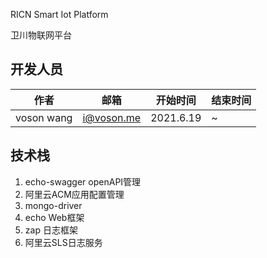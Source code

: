 RICN Smart Iot Platform

卫川物联网平台

## 开发人员

| 作者 | 邮箱 |开始时间 |结束时间 |
| ------ | ------ | ------ |------ |
| voson wang | i@voson.me | 2021.6.19 |~ |

## 技术栈

1. echo-swagger openAPI管理
2. 阿里云ACM应用配置管理
3. mongo-driver
4. echo Web框架
5. zap 日志框架
6. 阿里云SLS日志服务